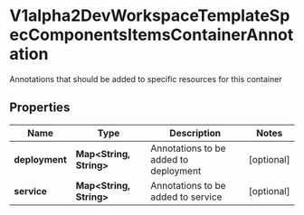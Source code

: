 

# V1alpha2DevWorkspaceTemplateSpecComponentsItemsContainerAnnotation

Annotations that should be added to specific resources for this container
## Properties

Name | Type | Description | Notes
------------ | ------------- | ------------- | -------------
**deployment** | **Map&lt;String, String&gt;** | Annotations to be added to deployment |  [optional]
**service** | **Map&lt;String, String&gt;** | Annotations to be added to service |  [optional]



